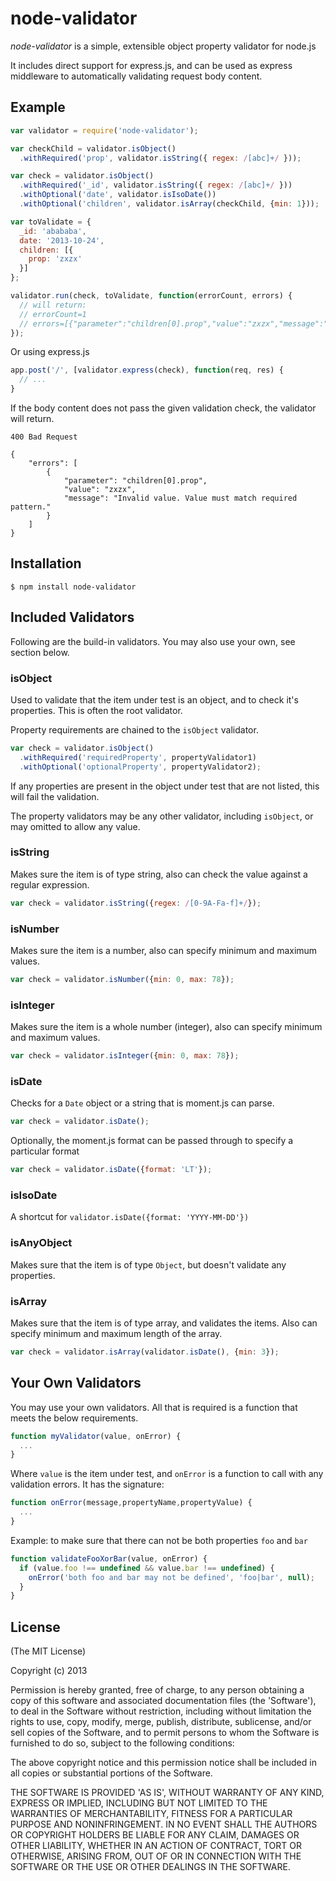 # node-validator

_node-validator_ is a simple, extensible object property validator for node.js

It includes direct support for express.js, and can be used as express middleware to automatically validating request body content.

## Example
```javascript
var validator = require('node-validator');

var checkChild = validator.isObject()
  .withRequired('prop', validator.isString({ regex: /[abc]+/ }));

var check = validator.isObject()
  .withRequired('_id', validator.isString({ regex: /[abc]+/ }))
  .withOptional('date', validator.isIsoDate())
  .withOptional('children', validator.isArray(checkChild, {min: 1}));

var toValidate = {
  _id: 'abababa',
  date: '2013-10-24',
  children: [{
    prop: 'zxzx'
  }]
};

validator.run(check, toValidate, function(errorCount, errors) {
  // will return:
  // errorCount=1
  // errors=[{"parameter":"children[0].prop","value":"zxzx","message":"Invalid value. Value must match required pattern."}]
});
```

Or using express.js

```javascript
app.post('/', [validator.express(check), function(req, res) {
  // ...
}
```

If the body content does not pass the given validation check, the validator will return.

```
400 Bad Request

{
    "errors": [
        {
            "parameter": "children[0].prop",
            "value": "zxzx",
            "message": "Invalid value. Value must match required pattern."
        }
    ]
}
```

## Installation

    $ npm install node-validator

## Included Validators

Following are the build-in validators. You may also use your own, see section below.

### isObject

Used to validate that the item under test is an object, and to check it's properties. This is often the root validator.

Property requirements are chained to the `isObject` validator.

```javascript
var check = validator.isObject()
  .withRequired('requiredProperty', propertyValidator1)
  .withOptional('optionalProperty', propertyValidator2);
```

If any properties are present in the object under test that are not listed, this will fail the validation.

The property validators may be any other validator, including `isObject`, or may omitted to allow any value.

### isString

Makes sure the item is of type string, also can check the value against a regular expression.

```javascript
var check = validator.isString({regex: /[0-9A-Fa-f]+/});
```

### isNumber

Makes sure the item is a number, also can specify minimum and maximum values.

```javascript
var check = validator.isNumber({min: 0, max: 78});
```

### isInteger

Makes sure the item is a whole number (integer), also can specify minimum and maximum values.

```javascript
var check = validator.isInteger({min: 0, max: 78});
```

### isDate

Checks for a `Date` object or a string that is moment.js can parse.

```javascript
var check = validator.isDate();
```

Optionally, the moment.js format can be passed through to specify a particular format

```javascript
var check = validator.isDate({format: 'LT'});
```

### isIsoDate

A shortcut for `validator.isDate({format: 'YYYY-MM-DD'})`

### isAnyObject

Makes sure that the item is of type `Object`, but doesn't validate any properties.

### isArray

Makes sure that the item is of type array, and validates the items. Also can specify minimum and maximum length of the array.

```javascript
var check = validator.isArray(validator.isDate(), {min: 3});
```

## Your Own Validators

You may use your own validators. All that is required is a function that meets the below requirements.

```javascript
function myValidator(value, onError) {
  ...
}
```

Where `value` is the item under test, and `onError` is a function to call with any validation errors. It has the signature:

```javascript
function onError(message,propertyName,propertyValue) {
  ...
}
```

Example: to make sure that there can not be both properties `foo` and `bar`

```javascript
function validateFooXorBar(value, onError) {
  if (value.foo !== undefined && value.bar !== undefined) {
    onError('both foo and bar may not be defined', 'foo|bar', null);
  }
}
```

## License

(The MIT License)

Copyright (c) 2013

Permission is hereby granted, free of charge, to any person obtaining
a copy of this software and associated documentation files (the
'Software'), to deal in the Software without restriction, including
without limitation the rights to use, copy, modify, merge, publish,
distribute, sublicense, and/or sell copies of the Software, and to
permit persons to whom the Software is furnished to do so, subject to
the following conditions:

The above copyright notice and this permission notice shall be
included in all copies or substantial portions of the Software.

THE SOFTWARE IS PROVIDED 'AS IS', WITHOUT WARRANTY OF ANY KIND,
EXPRESS OR IMPLIED, INCLUDING BUT NOT LIMITED TO THE WARRANTIES OF
MERCHANTABILITY, FITNESS FOR A PARTICULAR PURPOSE AND NONINFRINGEMENT.
IN NO EVENT SHALL THE AUTHORS OR COPYRIGHT HOLDERS BE LIABLE FOR ANY
CLAIM, DAMAGES OR OTHER LIABILITY, WHETHER IN AN ACTION OF CONTRACT,
TORT OR OTHERWISE, ARISING FROM, OUT OF OR IN CONNECTION WITH THE
SOFTWARE OR THE USE OR OTHER DEALINGS IN THE SOFTWARE.